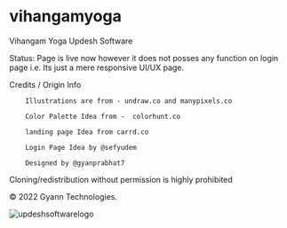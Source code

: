 # vihangamyoga
Vihangam Yoga Updesh Software

Status: Page is live now however it does not posses any function on login page i.e. Its just a mere responsive UI/UX page.

Credits / Origin Info

        Illustrations are from - undraw.co and manypixels.co
        
        Color Palette Idea from -  colorhunt.co
        
        landing page Idea from carrd.co
        
        Login Page Idea by @sefyudem

        Designed by @gyanprabhat7



Cloning/redistribution without permission is highly prohibited

© 2022 Gyann Technologies.


![updeshsoftwarelogo](https://user-images.githubusercontent.com/75989086/210129715-4c4830c3-cbbb-4048-a75f-ab7f15b92ca9.png)
